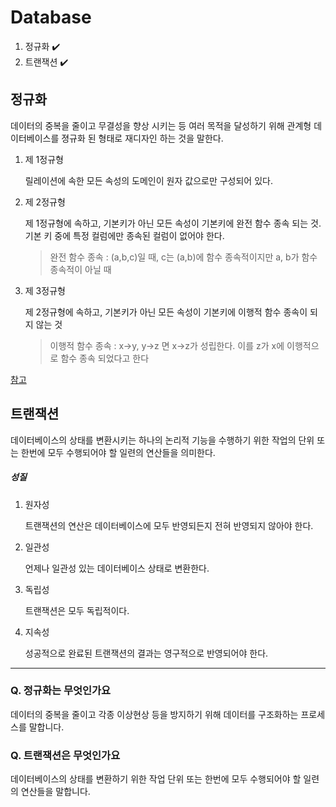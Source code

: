 # Database

1. 정규화  ✔️
2. 트랜잭션  ✔️



## 정규화

데이터의 중복을 줄이고 무결성을 향상 시키는 등 여러 목적을 달성하기 위해 관계형 데이터베이스를 졍규화 된 형태로 재디자인 하는 것을 말한다.

1. 제 1정규형

   릴레이션에 속한 모든 속성의 도메인이 원자 값으로만 구성되어 있다.

2. 제 2정규형

   제 1정규형에 속하고, 기본키가 아닌 모든 속성이 기본키에 완전 함수 종속 되는 것. 기본 키 중에 특정 컬럼에만 종속된 컬럼이 없어야 한다.

   > 완전 함수 종속 : (a,b,c)일 때, c는 (a,b)에 함수 종속적이지만 a, b가 함수 종속적이 아닐 때

3. 제 3정규형

   제 2정규형에 속하고, 기본키가 아닌 모든 속성이 기본키에 이행적 함수 종속이 되지 않는 것

   > 이행적 함수 종속 : x->y, y->z 면 x->z가 성립한다. 이를 z가 x에 이행적으로 함수 종속 되었다고 한다

[참고](https://3months.tistory.com/193)



## 트랜잭션

데이터베이스의 상태를 변환시키는 하나의 논리적 기능을 수행하기 위한 작업의 단위 또는 한번에 모두 수행되어야 할 일련의 연산들을 의미한다.

##### 성질

1. 원자성

   트랜잭션의 연산은 데이터베이스에 모두 반영되든지 전혀 반영되지 않아야 한다.

2. 일관성

   언제나 일관성 있는 데이터베이스 상태로 변환한다.

3. 독립성

   트랜잭션은 모두 독립적이다.

4. 지속성

   성공적으로 완료된 트랜잭션의 결과는 영구적으로 반영되어야 한다.



---

### Q. 정규화는 무엇인가요

데이터의 중복을 줄이고 각종 이상현상 등을 방지하기 위해 데이터를 구조화하는 프로세스를 말합니다. 



### Q. 트랜잭션은 무엇인가요

데이터베이스의 상태를 변환하기 위한 작업 단위 또는 한번에 모두 수행되어야 할 일련의 연산들을 말합니다.